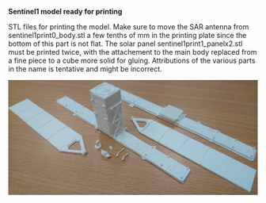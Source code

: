 **Sentinel1 model ready for printing**

STL files for printing the model. Make sure to move the SAR antenna
from sentinel1print0_body.stl a few tenths of mm in the printing plate
since the bottom of this part is not flat. The solar panel
sentinel1print1_panelx2.stl must be printed twice, with the attachement
to the main body replaced from a fine piece to a cube more solid for
gluing. Attributions of the various parts in the name is tentative and might
be incorrect.

<img src="result.jpg">
